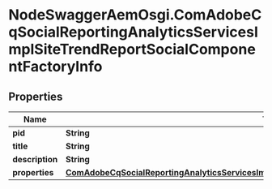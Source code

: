 # NodeSwaggerAemOsgi.ComAdobeCqSocialReportingAnalyticsServicesImplSiteTrendReportSocialComponentFactoryInfo

## Properties

Name | Type | Description | Notes
------------ | ------------- | ------------- | -------------
**pid** | **String** |  | [optional] 
**title** | **String** |  | [optional] 
**description** | **String** |  | [optional] 
**properties** | [**ComAdobeCqSocialReportingAnalyticsServicesImplSiteTrendReportSocialComponentFactoryProperties**](ComAdobeCqSocialReportingAnalyticsServicesImplSiteTrendReportSocialComponentFactoryProperties.md) |  | [optional] 


